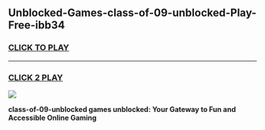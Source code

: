 
## Unblocked-Games-class-of-09-unblocked-Play-Free-ibb34
<h3>
<a href="https://premium76.site?title=class-of-09-unblocked&ref=23A">CLICK TO PLAY</a></h3>
<hr>

<h3>
<a href="https://premium76.site?title=class-of-09-unblocked&ref=23A">CLICK 2 PLAY</a>
  
</h3>

<a href="https://premium76.site?title=class-of-09-unblocked&ref=23A"><img src="https://clearcache.store/games.png"></a>


**class-of-09-unblocked games unblocked: Your Gateway to Fun and Accessible Online Gaming**
